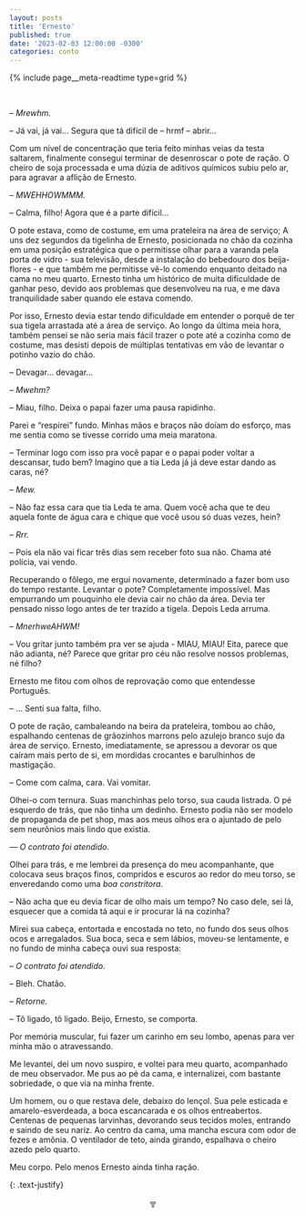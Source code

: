 ```yaml
---
layout: posts
title: 'Ernesto'
published: true
date: '2023-02-03 12:00:00 -0300'
categories: conto
---
```


{% include page__meta-readtime type=grid %}

<div>
<p>⠀</p>
<p><i>– Mrewhm.</i></p>
<p>– Já vai, já vai… Segura que tá difícil de – hrmf – abrir… </p>
<p>Com um nível de concentração que teria feito minhas veias da testa saltarem, finalmente consegui terminar de desenroscar o pote de ração. O cheiro de soja processada e uma dúzia de aditivos químicos subiu pelo ar, para agravar a aflição de Ernesto.</p>
<p><i>– MWEHHOWMMM.</i></p>
<p>– Calma, filho! Agora que é a parte difícil…</p>
<p>O pote estava, como de costume, em uma prateleira na área de serviço; A uns dez segundos da tigelinha de Ernesto, posicionada no chão da cozinha em uma posição estratégica que o permitisse olhar para a varanda pela porta de vidro - sua televisão, desde a instalação do bebedouro dos beija-flores - e que também me permitisse vê-lo comendo enquanto deitado na cama no meu quarto. Ernesto tinha um histórico de muita dificuldade de ganhar peso, devido aos problemas que desenvolveu na rua, e me dava tranquilidade saber quando ele estava comendo.</p>
<p>Por isso, Ernesto devia estar tendo dificuldade em entender o porquê de ter sua tigela arrastada até a área de serviço. Ao longo da última meia hora, também pensei se não seria mais fácil trazer o pote até a cozinha como de costume, mas desisti depois de múltiplas tentativas em vão de levantar o potinho vazio do chão.</p>
<p>– Devagar… devagar… </p>
<p><i>– Mwehm?</i></p>
<p>– Miau, filho. Deixa o papai fazer uma pausa rapidinho.</p>
<p>Parei e “respirei” fundo. Minhas mãos e braços não doíam do esforço, mas me sentia como se tivesse corrido uma meia maratona.</p>
<p>– Terminar logo com isso pra você papar e o papai poder voltar a descansar, tudo bem? Imagino que a tia Leda já já deve estar dando as caras, né?</p>
<p><i>– Mew.</i></p>
<p>– Não faz essa cara que tia Leda te ama. Quem você acha que te deu aquela fonte de água cara e chique que você usou só duas vezes, hein?</p>
<p><i>– Rrr.</i></p>
<p>– Pois ela não vai ficar três dias sem receber foto sua não. Chama até polícia, vai vendo.</p>
<p>Recuperando o fôlego, me ergui novamente, determinado a fazer bom uso do tempo restante. Levantar o pote? Completamente impossível. Mas empurrando um pouquinho ele devia cair no chão da área. Devia ter pensado nisso logo antes de ter trazido a tigela. Depois Leda arruma.</p>
<p><i>– MnerhweAHWM!</i></p>
<p>– Vou gritar junto também pra ver se ajuda - MIAU, MIAU! Eita, parece que não adianta, né? Parece que gritar pro céu não resolve nossos problemas, né filho?</p>
<p>Ernesto me fitou com olhos de reprovação como que entendesse Português.</p>
<p>– … Senti sua falta, filho.</p>
<p>O pote de ração, cambaleando na beira da prateleira, tombou ao chão, espalhando centenas de grãozinhos marrons pelo azulejo branco sujo da área de serviço. Ernesto, imediatamente, se apressou a devorar os que caíram mais perto de si, em mordidas crocantes e barulhinhos de mastigação.</p>
<p>– Come com calma, cara. Vai vomitar.</p>
<p>Olhei-o com ternura. Suas manchinhas pelo torso, sua cauda listrada. O pé esquerdo de trás, que não tinha um dedinho. Ernesto podia não ser modelo de propaganda de pet shop, mas aos meus olhos era o ajuntado de pelo sem neurônios mais lindo que existia.</p>
<p><i>— O contrato foi atendido.</i></p>
<p>Olhei para trás, e me lembrei da presença do meu acompanhante, que colocava seus braços finos, compridos e escuros ao redor do meu torso, se enveredando como uma <i>boa constritora</i>.</p>
<p>– Não acha que eu devia ficar de olho mais um tempo? No caso dele, sei lá, esquecer que a comida tá aqui e ir procurar lá na cozinha?</p>
<p>Mirei sua cabeça, entortada e encostada no teto, no fundo dos seus olhos ocos e arregalados. Sua boca, seca e sem lábios, moveu-se lentamente, e no fundo de minha cabeça ouvi sua resposta:</p>
<p><i>– O contrato foi atendido.</i></p>
<p>– Bleh. Chatão.</p>
<p><i>– Retorne.</i></p>
<p>– Tô ligado, tô ligado. Beijo, Ernesto, se comporta.</p>
<p>Por memória muscular, fui fazer um carinho em seu lombo, apenas para ver minha mão o atravessando.</p>
<p>Me levantei, dei um novo suspiro, e voltei para meu quarto, acompanhado de meu observador. Me pus ao pé da cama, e internalizei, com bastante sobriedade, o que via na minha frente.</p>
<p>Um homem, ou o que restava dele, debaixo do lençol. Sua pele esticada e amarelo-esverdeada, a boca escancarada e os olhos entreabertos. Centenas de pequenas larvinhas, devorando seus tecidos moles, entrando e saindo de seu nariz. Ao centro da cama, uma mancha escura com odor de fezes e amônia. O ventilador de teto, ainda girando, espalhava o cheiro azedo pelo quarto.</p>
<p>Meu corpo. Pelo menos Ernesto ainda tinha ração.</p>
</div>
{: .text-justify}

<p style="text-align:center">╦</p>
